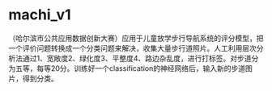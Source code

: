 # machi_v1
（哈尔滨市公共应用数据创新大赛）应用于儿童放学步行导航系统的评分模型，把一个评价问题转换成一个分类问题来解决，收集大量步行道照片。人工利用层次分析法通过1、宽敞度2、绿化度3、平整度4、路边杂乱度，进行打标签。对步道分为五等，每等20分。训练好一个classification的神经网络后，输入新的步道图片，得到分类。
